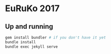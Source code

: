 # EuRuKo 2017

## Up and running

```bash
gem install bundler # if you don't have it yet
bundle install
bundle exec jekyll serve 
```
